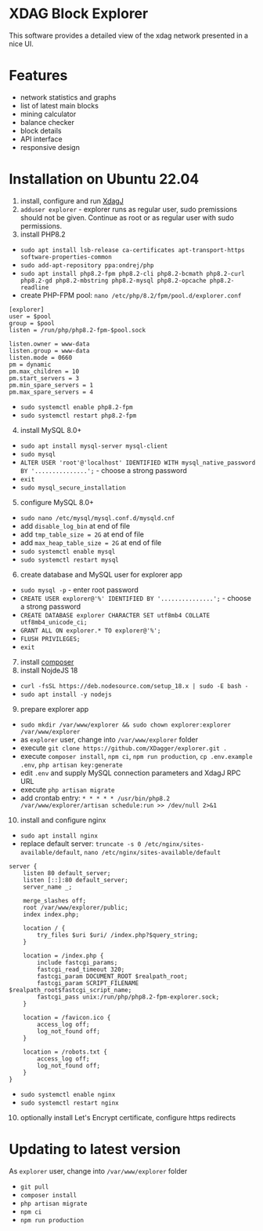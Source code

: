 # XDAG Block Explorer
This software provides a detailed view of the xdag network presented in a nice UI.

# Features
- network statistics and graphs
- list of latest main blocks
- mining calculator
- balance checker
- block details
- API interface
- responsive design

# Installation on Ubuntu 22.04
1. install, configure and run [XdagJ](https://github.com/XDagger/xdagj)
2. `adduser explorer` - explorer runs as regular user, sudo premissions should not be given. Continue as root or as regular user with sudo permissions.
3. install PHP8.2
- `sudo apt install lsb-release ca-certificates apt-transport-https software-properties-common`
- `sudo add-apt-repository ppa:ondrej/php`
- `sudo apt install php8.2-fpm php8.2-cli php8.2-bcmath php8.2-curl php8.2-gd php8.2-mbstring php8.2-mysql php8.2-opcache php8.2-readline`
- create PHP-FPM pool: `nano /etc/php/8.2/fpm/pool.d/explorer.conf`
```
[explorer]
user = $pool
group = $pool
listen = /run/php/php8.2-fpm-$pool.sock

listen.owner = www-data
listen.group = www-data
listen.mode = 0660
pm = dynamic
pm.max_children = 10
pm.start_servers = 3
pm.min_spare_servers = 1
pm.max_spare_servers = 4
```
- `sudo systemctl enable php8.2-fpm`
- `sudo systemctl restart php8.2-fpm`
4. install MySQL 8.0+
- `sudo apt install mysql-server mysql-client`
- `sudo mysql`
- `ALTER USER 'root'@'localhost' IDENTIFIED WITH mysql_native_password BY '...............';` - choose a strong password
- `exit`
- `sudo mysql_secure_installation`
5. configure MySQL 8.0+
- `sudo nano /etc/mysql/mysql.conf.d/mysqld.cnf`
- add `disable_log_bin` at end of file
- add `tmp_table_size = 2G` at end of file
- add `max_heap_table_size = 2G` at end of file
- `sudo systemctl enable mysql`
- `sudo systemctl restart mysql`
6. create database and MySQL user for explorer app
- `sudo mysql -p` - enter root password
- `CREATE USER explorer@'%' IDENTIFIED BY '...............';` - choose a strong password
- `CREATE DATABASE explorer CHARACTER SET utf8mb4 COLLATE utf8mb4_unicode_ci;`
- `GRANT ALL ON explorer.* TO explorer@'%';`
- `FLUSH PRIVILEGES;`
- `exit`
7. install [composer](https://getcomposer.org/download/)
8. install NojdeJS 18
- `curl -fsSL https://deb.nodesource.com/setup_18.x | sudo -E bash -`
- `sudo apt install -y nodejs`
9. prepare explorer app
- `sudo mkdir /var/www/explorer && sudo chown explorer:explorer /var/www/explorer`
- as `explorer` user, change into `/var/www/explorer` folder
- execute `git clone https://github.com/XDagger/explorer.git .`
- execute `composer install`, `npm ci`, `npm run production`, `cp .env.example .env`, `php artisan key:generate`
- edit `.env` and supply MySQL connection parameters and XdagJ RPC URL
- execute `php artisan migrate`
- add crontab entry: `* * * * * /usr/bin/php8.2 /var/www/explorer/artisan schedule:run >> /dev/null 2>&1`
10. install and configure nginx
- `sudo apt install nginx`
- replace default server: `truncate -s 0 /etc/nginx/sites-available/default`, `nano /etc/nginx/sites-available/default`
```
server {
	listen 80 default_server;
	listen [::]:80 default_server;
	server_name _;

	merge_slashes off;
	root /var/www/explorer/public;
	index index.php;

	location / {
		try_files $uri $uri/ /index.php?$query_string;
	}

	location = /index.php {
		include fastcgi_params;
		fastcgi_read_timeout 320;
		fastcgi_param DOCUMENT_ROOT $realpath_root;
		fastcgi_param SCRIPT_FILENAME $realpath_root$fastcgi_script_name;
		fastcgi_pass unix:/run/php/php8.2-fpm-explorer.sock;
	}

	location = /favicon.ico {
		access_log off;
		log_not_found off;
	}

	location = /robots.txt {
		access_log off;
		log_not_found off;
	}
}
```
- `sudo systemctl enable nginx`
- `sudo systemctl restart nginx`
10. optionally install Let's Encrypt certificate, configure https redirects

# Updating to latest version
As `explorer` user, change into `/var/www/explorer` folder
- `git pull`
- `composer install`
- `php artisan migrate`
- `npm ci`
- `npm run production`
